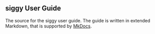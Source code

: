 ## siggy User Guide

The source for the siggy user guide. The guide is written in extended Markdown, that is supported by
[MkDocs](http://mkdocs.org). 
